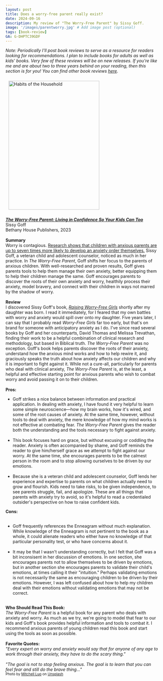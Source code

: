 ```yaml
---
layout: post
title: Does a worry-free parent really exist?
date: 2024-09-16
description: My review of "The Worry-Free Parent" by Sissy Goff.
image: '/images/parentworry.jpg' # Add image post (optional)
tags: [book-review]
GA: G-DHPTC39GDF
---
```


*Note: Periodically I'll post book reviews to serve as a resource for readers looking for recommendations. I plan to include books for adults as well as kids' books. Very few of these reviews will be on new releases. If you're like me and are about two to three years behind on your reading, then this section is for you! You can find other book reviews [here](https://www.meredithcook.net/tags/#book-review).* 

<p align="center">

<a href="https://amzn.to/47vlzQl" target="blank"><img src="meredithcook.github.io/images/worryfreeparent.jpg" alt="Habits of the Household" style="width:300px;height:425px;padding:10px" align="center"></a></p>
<p>
<b><a href= "https://amzn.to/47vlzQl" target= "blank"><i>The Worry-Free Parent: Living in Confidence So Your Kids Can Too</i></a></b>
<br> 
Sissy Goff
<br>
Bethany House Publishers, 2023
<br>
<br>
<b>Summary</b>
<br>
    Worry is contagious. <a href= "https://www.ncbi.nlm.nih.gov/pmc/articles/PMC3373966/" target= "blank">Research shows that children with anxious parents are up to seven times more likely to develop an anxiety order themselves.</a> Sissy Goff, a veteran child and adolescent counselor, noticed as much in her practice. In <i>The Worry-Free Parent</i>, Goff shifts her focus to the parents of anxious children. With well-researched and proven results, Goff gives parents tools to help them manage their own anxiety, better equipping them to help their children manage the same. Goff encourages parents to discover the roots of their own anxiety and worry, healthily process their anxiety, model bravery, and connect with their children in ways not marred by the shadow of worry.     
<br>
<br>
<b>Review</b>
<br>
I discovered Sissy Goff's book, <a href="https://amzn.to/3Txiw4x" target="blank"><i>Raising Worry-Free Girls</i></a> shortly after my daughter was born. I read it immediately, for I feared that my own battles with worry and anxiety would spill over onto my daughter. Five years later, I can say that I probably read <i>Worry-Free Girls</i> far too early, but that's on brand for someone with anticipatory anxiety as I do. I've since read several books by Goff and her counterparts, David Thomas and Melissa Trevathan, finding their work to be a helpful combination of clinical research and methodology, but based in Biblical truth. <i>The Worry-Free Parent</i> was no exception. Goff's book helps parents discover the roots of their anxiety, understand how the anxious mind works and how to help rewire it, and graciously speaks the truth about how anxiety affects our children and why it is important to fight against it. While not a cure-all, particularly for parents who deal with clinical anxiety, <i>The Worry-Free Parent</i> is, at the least, a helpful and effective starting point for anxious parents who wish to combat worry and avoid passing it on to their children. 
<br>
<br>
<b>Pros:</b>
<ul>
<li>Goff strikes a nice balance between information and practical application. In dealing with anxiety, I have found it very helpful to learn some simple neuroscience—how my brain works, how it's wired, and some of the root causes of anxiety. At the same time, however, without tools to deal with anxiety, the mere knowledge of how my mind works is not effective at combating fear. <i>The Worry-Free Parent</i> gives the reader both the understanding and the tools necessary to fight against anxiety.</li> 
<br>
<li>This book focuses hard on grace, but without excusing or coddling the reader. Anxiety is often accompanied by shame, and Goff reminds the reader to give him/herself grace as we attempt to fight against our worry. At the same time, she encourages parents to be the calmest person in the room and to stop allowing ourselves to be driven by our emotions.</li> 
<br>
<li>Because she is a veteran child and adolescent counselor, Goff lends her experience and expertise to parents on what children actually need to grow and flourish. Kids need to take risks, to be given independence, to see parents struggle, fail, and apologize. These are all things that parents with anxiety try to avoid, so it's helpful to read a credentialed outsider's perspective on how to raise confident kids. </li> 
</ul>
<b>Cons:</b>
<br>
<br>
<ul>
<li>Goff frequently references the Enneagram without much explanation. While knowledge of the Enneagram is not pertinent to the book as a whole, it could alienate readers who either have no knowledge of that particular personality test, or who have concerns about it.</li>
<br>
<li>It may be that I wasn't understanding correctly, but I felt that Goff was a bit inconsisent in her discussion of emotions. In one section, she encourages parents not to allow themselves to be driven by emotions, but in another section she encourages parents to validate their child's emotions, at times calling it their "intuition." Perhaps validating emotions is not necessarily the same as encouraging children to be driven by their emotions. However, I was left confused about how to help my children deal with their emotions without validating emotions that may not be correct.</li>
</ul> 
<br>
<b>Who Should Read This Book:</b>
<br>
	<i>The Worry-Free Parent</i> is a helpful book for any parent who deals with anxiety and worry. As much as we try, we're going to model that fear to our kids and Goff's book provides helpful information and tools to combat it. I recommend anxious parents of young children read this book and start using the tools as soon as possible.
<br>
<br>
<b>Favorite Quotes:</b>
<br>
<i>"Every expert on worry and anxiety would say that for anyone of any age to work through their anxiety, they have to do the scary thing."</i>
<br>
<br>
<i>"The goal is not to stop feeling anxious. The goal is to learn that you can feel fear and still do the brave thing..."</i>
<br>
<sub>Photo by <a href="https://unsplash.com/@mitchel3uo?utm_content=creditCopyText&utm_medium=referral&utm_source=unsplash">Mitchell Luo</a> on <a href="https://unsplash.com/photos/boy-playing-balance-bike-WU9n25_0PBo?utm_content=creditCopyText&utm_medium=referral&utm_source=unsplash">Unsplash</a>
  </sub>
  